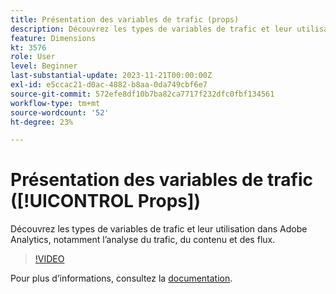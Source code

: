 ```yaml
---
title: Présentation des variables de trafic (props)
description: Découvrez les types de variables de trafic et leur utilisation dans Adobe Analytics.
feature: Dimensions
kt: 3576
role: User
level: Beginner
last-substantial-update: 2023-11-21T00:00:00Z
exl-id: e5ccac21-d0ac-4882-b8aa-0da749cbf6e7
source-git-commit: 572efe8df10b7ba82ca7717f232dfc0fbf134561
workflow-type: tm+mt
source-wordcount: '52'
ht-degree: 23%

---
```


# Présentation des variables de trafic ([!UICONTROL Props])

Découvrez les types de variables de trafic et leur utilisation dans Adobe Analytics, notamment l’analyse du trafic, du contenu et des flux.

>[!VIDEO](https://video.tv.adobe.com/v/28767/?quality=12&learn=on)

Pour plus dʼinformations, consultez la [documentation](https://experienceleague.adobe.com/docs/analytics/components/dimensions/prop.html).
